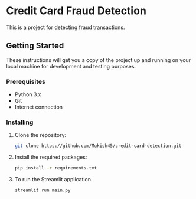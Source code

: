# Credit Card Fraud Detection

This is a project for detecting fraud transactions.

## Getting Started

These instructions will get you a copy of the project up and running on your local machine for development and testing purposes.

### Prerequisites

- Python 3.x
- Git
- Internet connection

### Installing

1. Clone the repository:

    ```bash
    git clone https://github.com/Mukish45/credit-card-detection.git
    ```

2. Install the required packages:

    ```bash
    pip install -r requirements.txt
    ```

3. To run the Streamlit application.

    ```bash
    streamlit run main.py
    ```
